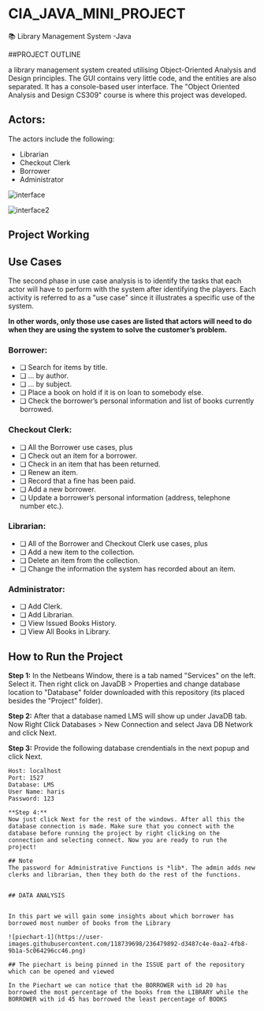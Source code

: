 # CIA_JAVA_MINI_PROJECT

📚 Library Management System -Java

##PROJECT OUTLINE

a library management system created utilising Object-Oriented Analysis and Design principles. The GUI contains very little code, and the entities are also separated. It has a console-based user interface. The "Object Oriented Analysis and Design CS309" course is where this project was developed.



## Actors:
The actors include the following: 
* Librarian
* Checkout Clerk
* Borrower
* Administrator



![interface](https://user-images.githubusercontent.com/97155542/236445363-a39f0d7a-e103-45cc-be12-a8a8325d8508.png)


![interface2](https://user-images.githubusercontent.com/97155542/236435919-fd4681c7-f632-48e4-adf2-b7ab48dbe434.png)




## Project Working

## Use Cases
The second phase in use case analysis is to identify the tasks that each actor will have to perform with the system after identifying the players. Each activity is referred to as a "use case" since it illustrates a specific use of the system.

**In other words, only those use cases are listed that actors will need to do when they are using the system to solve the customer’s problem.** 

### Borrower:
* ❏ Search for items by title.
* ❏ ... by author.
* ❏ ... by subject.
* ❏ Place a book on hold if it is on loan to somebody else.
* ❏ Check  the  borrower’s  personal  information  and  list  of  books  currently
borrowed.

### Checkout Clerk:
* ❏ All the Borrower use cases, plus
* ❏ Check out an item for a borrower.
* ❏ Check in an item that has been returned.
* ❏ Renew an item.
* ❏ Record that a fine has been paid.
* ❏ Add a new borrower.
* ❏ Update a borrower’s personal information (address, telephone number etc.).

### Librarian:
* ❏ All of the Borrower and Checkout Clerk use cases, plus
* ❏ Add a new item to the collection.
* ❏ Delete an item from the collection.
* ❏ Change the information the system has recorded about an item.

### Administrator:
* ❏ Add Clerk.
* ❏ Add Librarian.
* ❏ View Issued Books History.
* ❏ View All Books in Library.

## How to Run the Project

**Step 1:** In the Netbeans Window, there is a tab named "Services" on the left. Select it. Then right click on JavaDB > Properties and    change database location to "Database" folder downloaded with this repository (its placed besides the "Project" folder).

**Step 2:** After that a database named LMS will show up under JavaDB tab. Now Right Click Databases > New Connection and select Java DB Network and click Next. 

   
**Step 3:** Provide the following database crendentials in the next popup and click Next.
  ```
  Host: localhost
  Port: 1527
  Database: LMS
  User Name: haris
  Password: 123
  
  **Step 4:**
Now just click Next for the rest of the windows. After all this the database connection is made. Make sure that you connect with the database before running the project by right clicking on the connection and selecting connect. Now you are ready to run the project!

## Note
The password for Administrative Functions is *lib*. The admin adds new clerks and librarian, then they both do the rest of the functions.


## DATA ANALYSIS


In this part we will gain some insights about which borrower has borrowed most number of books from the Library

![piechart-1](https://user-images.githubusercontent.com/118739698/236479892-d3487c4e-0aa2-4fb8-9b1a-5c064296cc46.png)

## The piechart is being pinned in the ISSUE part of the repository which can be opened and viewed

In the Piechart we can notice that the BORROWER with id 20 has borrowed the most percentage of the books from the LIBRARY while the BORROWER with id 45 has borrowed the least percentage of BOOKS
